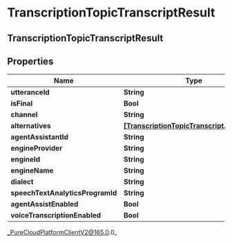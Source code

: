 # TranscriptionTopicTranscriptResult

## TranscriptionTopicTranscriptResult

## Properties

|Name | Type | Description | Notes|
|------------ | ------------- | ------------- | -------------|
| **utteranceId** | **String** |  | [optional] |
| **isFinal** | **Bool** |  | [optional] |
| **channel** | **String** |  | [optional] |
| **alternatives** | [**[TranscriptionTopicTranscriptAlternative]**]([TranscriptionTopicTranscriptAlternative]) |  | [optional] |
| **agentAssistantId** | **String** |  | [optional] |
| **engineProvider** | **String** |  | [optional] |
| **engineId** | **String** |  | [optional] |
| **engineName** | **String** |  | [optional] |
| **dialect** | **String** |  | [optional] |
| **speechTextAnalyticsProgramId** | **String** |  | [optional] |
| **agentAssistEnabled** | **Bool** |  | [optional] |
| **voiceTranscriptionEnabled** | **Bool** |  | [optional] |



_PureCloudPlatformClientV2@165.0.0_
